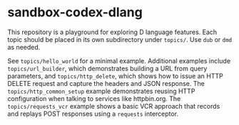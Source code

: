 # sandbox-codex-dlang

This repository is a playground for exploring D language features.
Each topic should be placed in its own subdirectory under `topics/`.
Use `dub` or `dmd` as needed.

See `topics/hello_world` for a minimal example. Additional examples
include `topics/url_builder`, which demonstrates building a URL from
query parameters, and `topics/http_delete`, which shows how to issue an
HTTP DELETE request and capture the headers and JSON response. The
`topics/http_common_setup` example demonstrates reusing HTTP
configuration when talking to services like httpbin.org. The
`topics/requests_vcr` example shows a basic VCR approach that
records and replays POST responses using a `requests` interceptor.
